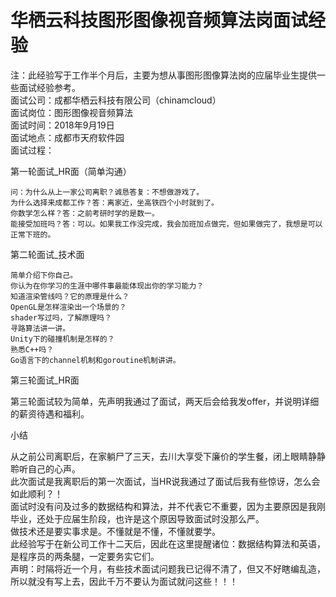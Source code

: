 # 华栖云科技图形图像视音频算法岗面试经验  

注：此经验写于工作半个月后，主要为想从事图形图像算法岗的应届毕业生提供一些面试经验参考。  
面试公司：成都华栖云科技有限公司（chinamcloud）  
面试岗位：图形图像视音频算法  
面试时间：2018年9月19日  
面试地点：成都市天府软件园  
面试过程：  

第一轮面试_HR面（简单沟通）  

    问：为什么从上一家公司离职？诚恳答复：不想做游戏了。  
    为什么选择来成都工作？答：离家近，坐高铁四个小时就到了。  
    你数学怎么样？答：之前考研时学的是数一。  
    能接受加班吗？答：可以。如果我工作没完成，我会加班加点做完，但如果做完了，我想是可以正常下班的。  

 
第二轮面试_技术面  

    简单介绍下你自己。  
    你认为在你学习的生涯中哪件事最能体现出你的学习能力？  
    知道渲染管线吗？它的原理是什么？  
    OpenGL是怎样渲染出一个场景的？  
    shader写过吗，了解原理吗？  
    寻路算法讲一讲。  
    Unity下的碰撞机制是怎样的？  
    熟悉C++吗？  
    Go语言下的channel机制和goroutine机制讲讲。  

 
第三轮面试_HR面  

第三轮面试较为简单，先声明我通过了面试，两天后会给我发offer，并说明详细的薪资待遇和福利。  

 
小结

从之前公司离职后，在家躺尸了三天，去川大享受下廉价的学生餐，闭上眼睛静静聆听自己的心声。  
此次面试是我离职后的第一次面试，当HR说我通过了面试后我有些惊讶，怎么会如此顺利？！  
面试时没有问及过多的数据结构和算法，并不代表它不重要，因为主要原因是我刚毕业，还处于应届生阶段，也许是这个原因导致面试时没那么严。  
做技术还是要实事求是。不懂就是不懂，不懂就要学。  
此经验写于在新公司工作十二天后，因此在这里提醒诸位：数据结构算法和英语，是程序员的两条腿，一定要务实它们。  
声明：时隔将近一个月，有些技术面试问题我已记得不清了，但又不好瞎编乱造，所以就没有写上去，因此千万不要认为面试就问这些！！！  
